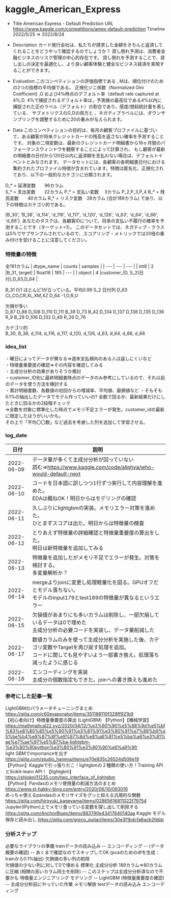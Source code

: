 # kaggle_American_Express
- Title American Express - Default Prediction
URL	  https://www.kaggle.com/competitions/amex-default-prediction
Timeline	2022/5/25 ⇒ 2022/8/24

- Description
カード発行会社は、私たちが請求した金額をきちんと返済してくれることをどうやって確認するのでしょうか？
貸し倒れ予測は、消費者金融ビジネスのリスク管理の中心的存在です。
貸し倒れを予測することで、貸し出しの決定を最適化し、より良い顧客体験と健全なビジネス経済を実現することができます。

- Evaluation
このコンペティションの評価指標である , Mは、順位付けのための2つの指標の平均値である。
正規化ジニ係数（Normalized Gini Coefficient) ,G および4%時点のデフォルト率（default rate captured at 4%,D.
4%で捕捉されるデフォルト率は，予測値の最高位である4%以内に捕捉された正のラベル（デフォルト）の割合であり，感度/想起統計量を表している．
サブメトリクスのG,Dの両方と 、ネガティブラベルには、ダウンサンプリングを調整するために20の重みが与えられます。

- Data
このコンペティションの目的は、毎月の顧客プロファイルに基づいて、ある顧客が将来クレジットカードの残高を返さない確率を予測することです。
対象の二項変数は、最新のクレジットカード明細書から18ヶ月間のパフォーマンスウィンドウを観察することによって計算され、
もし顧客が最新の明細書の日付から120日以内に返済額を支払わない場合は、デフォルトイベントとみなされます。
データセットには、各顧客の各明細書日付における集約されたプロファイル特徴が含まれています。特徴は匿名化、正規化されており、以下の一般的なカテゴリに分類されます。
	
D_* = 延滞変数　　96カラム  
S_* = 支出変数　　22カラム
P_* = 支払い変数　 3カラム	P_2,P_3,P_4
B_* = 残高変数　　40カラム
R_* = リスク変数　28カラム (合計189カラム)
であり、以下の特徴はカテゴリ的である。  
	
[B_30', 'B_38', 'd_114', 'd_116', 'd_117', 'd_120', 'd_126', 'd_63', 'd_64', 'd_66', 'd_68'].
あなたのタスクは、各顧客IDについて、将来の支払い不履行の確率を予測することです（ターゲット=1）。
このデータセットでは、ネガティブ・クラスは5%でサブサンプルされているので、スコアリング・メトリックでは20倍の重み付けを受けることに注意してください。

### 特徴量の特徴
全191カラム
| dtype_name | counts | samples |
| --- | --- | --- |
| int8 | 2 |B_31, target|
| float16 | 185 | --- |
| object | 4 |customer_ID, S_2(日付),D_63,D_64 |

<int8>  
B_31 0/1 ほとんど1が立っている。平均0.99  
  
<object>  
S_2	日付列
D_63	CL,CO,CR,XL,XM,XZ
D_64	-1,O,R,U

欠損が多い  
D_87 D_88 D_108	D_110 D_111 B_39 D_73 B_42 D_134 D_137 D_138 D_135 D_136 R_9 B_29 D_106 D_132 D_49 R_26 D_76  

カテゴリ的  
B_30, B_38, d_114, d_116, d_117, d_120, d_126, d_63, d_64, d_66, d_68  

### idea_list
・曜日によってデータが異なる⇒週末支払傾向のある人は返しにくいなど  
・特徴量重要度の確認⇒その内容を確認してみる  
・主成分分析の効果がありそうか検討  
・customer_ID別に最終明細書時点のデータのみ参考にしているので、それ以前のデータを使う方法を検討する  
・累計明細書数、各数値の初回からの増減率、平均値、最頻値など
・そもそも0.1%の抽出したデータでモデル作っていいの? 全数で回るか、最新結果だけにしたときに回るかの2段階チェック  
⇒全数を対象に標準化した時点でメモリ不足エラーが発生。customer_idの最新に限定したほうがいいかも。  
その上で「平均〇〇数」など過去を考慮した列を追加して学習させる。


### log_date
| 日付| 説明|
| ---------------------------------- | ----------------------------------------------- |
|2022-06-09|データ量が多くて主成分分析が回っていない<br>読む⇒https://www.kaggle.com/code/aliphya/who-would-default-next|
|2022-06-10|コードを日本語に訳しつつ1行ずつ実行して内容理解を進めた。<br>EDAは概ねOK！明日からはモデリングの確認|
|2022-06-11|久しぶりにlightgbmの実装。メモリエラー対策を進めた。<br>ひとまずスコアは出た。明日からは特徴量の精査|
|2022-06-12|とりあえず特徴量の詳細確認と特徴量重要度の算出をした。<br>明日は新特徴量を追加してみる|
|2022-06-13|特徴量を追加したがメモリ不足でエラーが発生。対策を検討する。<br>多変量解析か？|
|2022-06-14|mergeよりjoinに変更し処理軽量化を図る。GPUオフだとモデル落ちない。<br>モデルのinput179とtest189の特徴量が異なるというエラー|
|2022-06-15|欠損値があまりにも多いカラムは削除し、一部欠損しているデータは0で埋めた<br>主成分分析の必要コードを実装し、データ量削減した|
|2022-06-17|数値カラムのみを使って主成分分析を実施した後、カテゴリ変数やTargetを再び戻す処理を追加。<br>コードに関しても見やすいよう一部書き換え。処理落ち減ったように感じる|
|2022-06-18|エンコーディングを実装<br>主成分の個数指定もできた。joinへの書き換えも進めた|
	

### 参考にした記事一覧
LightGBMのパラメータチューニングまとめ  
https://qiita.com/c60evaporator/items/351188110f328ff921b9  
【初心者向け】特徴量重要度の算出 (LightGBM) 【Python】【機械学習】  
https://mathmatical22.xyz/2020/04/12/%e3%80%90%e5%88%9d%e5%bf%83%e8%80%85%e5%90%91%e3%81%91%e3%80%91%e7%89%b9%e5%be%b4%e9%87%8f%e9%87%8d%e8%a6%81%e5%ba%a6%e3%81%ae%e7%ae%97%e5%87%ba-lightgbm-%e3%80%90python%e3%80%91%e3%80%90%e6%a9%9f/  
light GBMでimportanceを出す  
https://qiita.com/studio_haneya/items/e70e835c26524d506e19  
【Python】Kaggleで引っ張りだこ！lightgbmの２種類の使い方！Training APIとScikit-learn API！【lightgbm】  
https://shiokoji11235.com/two_interface_of_lightgbm  
【Python】Pandasのメモリ使用量の削減方法のまとめ  
https://www.st-hakky-blog.com/entry/2020/06/10/093016  
めっちゃ使えるpandasのメモリサイズをグッと抑える汎用的な関数  
https://qiita.com/hiroyuki_kageyama/items/02865616811022f79754  
Jupyter(IPython)上でメモリ食っている変数を探し出して削除する
https://qiita.com/AnchorBlues/items/883790e43417640140aa
Kaggle モデル保存と読み出し
https://qiita.com/greco_guitar/items/30e3f1bdcfa6acb2febb
	
### 分析ステップ
	
必要なライブラリの準備
trainデータの読み込み		-- 
エンコーディング		--
(データ概要の確認)		-- あくまで確認なのでスキップしてOK
(pcaのためのdfを生成：trainから0.1%抽出)
	欠損値の多い列の削除		
	欠損値の少ない列に対して0で埋める
	標準化
	主成分分析 189カラム⇒80カラムに圧縮
	(相関の高いカラム同士を削除) -- このステップは主成分分析済なので不要かも
	特徴量エンジニアリング
	モデリング -- LightGBM
	(特徴量重要度の確認) -- 主成分分析前にやっていた作業
メモリ解放
testデータの読み込み
エンコーディング

	
